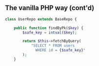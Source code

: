 The vanilla PHP way (cont'd)
----------------------------
```php
class UserRepo extends BaseRepo {

    public function findByPk($key) {
        $safe_key = intval($key);

        return $this->fetchByQuery(
            "SELECT * FROM users
              WHERE id = {$safe_key}"
        );
    }
```
